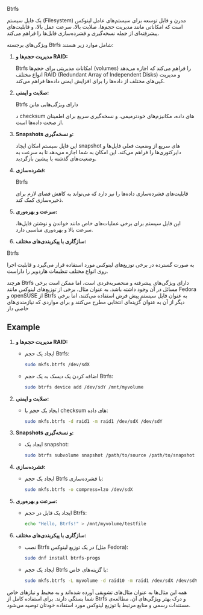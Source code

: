 Btrfs 

یک فایل سیستم (Filesystem) مدرن و قابل توسعه برای سیستم‌های عامل لینوکس است که امکاناتی مانند مدیریت حجم‌ها، صلابت بالا، سرعت عمل بالا، و قابلیت‌های پیشرفته‌ای از جمله نسخه‌گیری و فشرده‌سازی فایل‌ها را فراهم می‌کند.

ویژگی‌های برجسته Btrfs شامل موارد زیر هستند:

1. **مدیریت حجم‌ها و RAID:**
   
   
   Btrfs
   امکانات مدیریتی برای حجم‌ها (volumes) را فراهم می‌کند که اجازه می‌دهد انواع مختلف RAID (Redundant Array of Independent Disks) و مدیریت کپی‌های مختلف از داده‌ها را برای افزایش ایمنی داده‌ها فراهم می‌کند.

3. **صلابت و ایمنی:**
   
   
   Btrfs دارای ویژگی‌هایی مانن

   د checksum های داده، مکانیزم‌های خودترمیمی، و نسخه‌گیری سریع برای اطمینان از صحت داده‌ها است.

5. **Snapshots و نسخه‌گیری:**
   
   این فایل سیستم امکان ایجاد snapshot های سریع از وضعیت فعلی فایل‌ها و دایرکتوری‌ها را فراهم می‌کند. این امکان به شما اجازه می‌دهد تا به سرعت به وضعیت‌های گذشته یا پیشین بازگردید.

7. **فشرده‌سازی:**
   
   Btrfs

   قابلیت‌های فشرده‌سازی داده‌ها را نیز دارد که می‌تواند به کاهش فضای لازم برای ذخیره‌سازی کمک کند.

8. **سرعت و بهره‌وری:**
   
   
   این فایل سیستم برای برخی عملیات‌های خاص مانند خواندن و نوشتن فایل‌ها، سرعت بالا و بهره‌وری مناسبی دارد.

10. **سازگاری با پیکربندی‌های مختلف:**
    
    
   Btrfs

   به صورت گسترده در برخی توزیع‌های لینوکس مورد استفاده قرار می‌گیرد و قابلیت اجرا روی انواع مختلف تنظیمات هاردویر را داراست.

هرچند Btrfs دارای ویژگی‌های پیشرفته و منحصربه‌فردی است، اما ممکن است برخی مسائل در آن وجود داشته باشد. به عنوان مثال، برخی از توزیع‌های لینوکس مانند Fedora و openSUSE از Btrfs به عنوان فایل سیستم پیش فرض استفاده می‌کنند، اما برخی دیگر از آن به عنوان گزینه‌ای انتخابی مطرح می‌کنند و برای مواردی که نیازمندی‌های خاصی دار


## Example

1. **مدیریت حجم‌ها و RAID:**
   - ایجاد یک حجم Btrfs:
     ```bash
     sudo mkfs.btrfs /dev/sdX
     ```
   - اضافه کردن یک دیسک به یک حجم Btrfs:
     ```bash
     sudo btrfs device add /dev/sdY /mnt/myvolume
     ```

2. **صلابت و ایمنی:**
   - ایجاد یک حجم با checksum های داده:
     ```bash
     sudo mkfs.btrfs -d raid1 -m raid1 /dev/sdX /dev/sdY
     ```

3. **Snapshots و نسخه‌گیری:**
   - ایجاد یک snapshot:
     ```bash
     sudo btrfs subvolume snapshot /path/to/source /path/to/snapshot
     ```

4. **فشرده‌سازی:**
   - ایجاد یک حجم Btrfs با فشرده‌سازی:
     ```bash
     sudo mkfs.btrfs -o compress=lzo /dev/sdX
     ```

5. **سرعت و بهره‌وری:**
   - ایجاد یک فایل در حجم Btrfs:
     ```bash
     echo "Hello, Btrfs!" > /mnt/myvolume/testfile
     ```

6. **سازگاری با پیکربندی‌های مختلف:**
   - نصب Btrfs در یک توزیع لینوکس (مثل Fedora):
     ```bash
     sudo dnf install btrfs-progs
     ```
   - ایجاد یک حجم Btrfs با گزینه‌های خاص:
     ```bash
     sudo mkfs.btrfs -L myvolume -d raid10 -m raid1 /dev/sdX /dev/sdY /dev/sdZ
     ```

همه این مثال‌ها به عنوان مثال‌های تشویقی آورده شده‌اند و به محیط و نیازهای خاص شما بستگی دارند. برای استفاده کامل از Btrfs و درک بهتر ویژگی‌های آن، مطالعه‌ی مستندات رسمی و منابع مرتبط با توزیع لینوکس مورد استفاده خودتان توصیه می‌شود.
